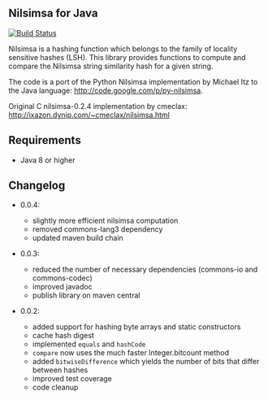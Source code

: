 ## Nilsimsa for Java
[![Build Status](https://www.travis-ci.org/weblyzard/nilsimsa.png?branch=master)](https://www.travis-ci.org/weblyzard/nilsimsa)


Nilsimsa is a hashing function which belongs to the family of locality sensitive hashes (LSH). This library provides functions to compute and compare the Nilsimsa string similarity hash for a given string.
 
The code is a port of the Python Nilsimsa implementation by Michael Itz to the Java language:
  http://code.google.com/p/py-nilsimsa.
 
Original C nilsimsa-0.2.4 implementation by cmeclax:
 http://ixazon.dynip.com/~cmeclax/nilsimsa.html


## Requirements

* Java 8 or higher

## Changelog
* 0.0.4:
  - slightly more efficient nilsimsa computation
  - removed commons-lang3 dependency
  - updated maven build chain

* 0.0.3:
  - reduced the number of necessary dependencies (commons-io and commons-codec)
  - improved javadoc
  - publish library on maven central

* 0.0.2: 
  - added support for hashing byte arrays and static constructors
  - cache hash digest
  - implemented `equals` and `hashCode`
  - `compare` now uses the much faster Integer.bitcount method
  - added `bitwiseDifference` which yields the number of bits that differ between hashes
  - improved test coverage
  - code cleanup



